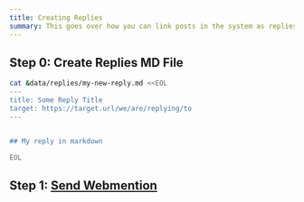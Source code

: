 ```yaml
---
title: Creating Replies
summary: This goes over how you can link posts in the system as replies to one another
---
```


## Step 0: Create Replies MD File

```sh
cat &data/replies/my-new-reply.md <<EOL
---
title: Some Reply Title
target: https://target.url/we/are/replying/to
---


## My reply in markdown

EOL
```

## Step 1: [Send Webmention](/docs/sending-web-mention)